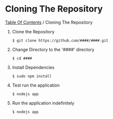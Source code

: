 # Cloning The Repository 
[Table Of Contents](../../README.md) / Cloning The Repository  

1. Clone the Repository 
	```
	$ git clone https://github.com/####/####.git
	```

2. Change Directory to the '####' directory
	```
	$ cd ####
	```

3. Install Dependencies
	```
	$ sudo npm install
	```

4. Test run the application
	```
	$ nodejs app
	```

5. Run the application indefinitely
	```
	$ nodejs app
	```